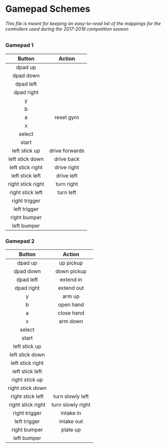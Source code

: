 # Gamepad Schemes
###### This file is meant for keeping an easy-to-read list of the mappings for the controllers used during the 2017-2018 competition season

### Gamepad 1

|Button|Action|
|:-------------:|:-------------:|
|dpad up||
|dpad down||
|dpad left||
|dpad right||
|y||
|b||
|a|reset gyro|
|x||
|select||
|start||
|left stick up|drive forwards|
|left stick down|drive back|
|left stick right|drive right|
|left stick left|drive left|
|right stick right|turn right|
|right stick left|turn left|
|right trigger||
|left trigger||
|right bumper||
|left bumper||


### Gamepad 2

|Button|Action|
|:-------------:|:-------------:|
|dpad up|up pickup|
|dpad down|down pickup|
|dpad left|extend in|
|dpad right|extend out|
|y|arm up|
|b|open hand|
|a|close hand|
|x|arm down|
|select||
|start||
|left stick up||
|left stick down||
|left stick right||
|left stick left||
|right stick up||
|right stick down||
|right stick left|turn slowly left|
|right stick right|turn slowly right|
|right trigger|intake in|
|left trigger|intake out|
|right bumper|plate up|
|left bumper||
